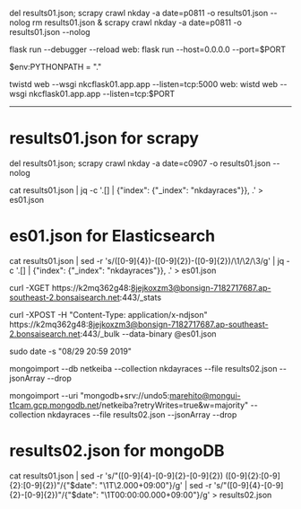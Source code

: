 del results01.json; scrapy crawl nkday -a date=p0811 -o results01.json --nolog
rm results01.json & scrapy crawl nkday -a date=p0811 -o results01.json --nolog

flask run --debugger --reload
web: flask run --host=0.0.0.0 --port=$PORT

$env:PYTHONPATH = "."

twistd web --wsgi nkcflask01.app.app --listen=tcp:5000
web: wistd web --wsgi nkcflask01.app.app --listen=tcp:$PORT

________________________________________________________________________________
# results01.json for scrapy
del results01.json; scrapy crawl nkday -a date=c0907 -o results01.json --nolog

cat results01.json | jq -c '.[] | {"index": {"_index": "nkdayraces"}}, .' > es01.json

# es01.json for Elasticsearch
cat results01.json | sed -r 's/([0-9]{4})-([0-9]{2})-([0-9]{2})/\1\/\2\/\3/g' | jq -c '.[] | {"index": {"_index": "nkdayraces"}}, .' > es01.json

<!-- cat results01.json | jq -c '.[] | {"index": {"_index": "nkdayraces"}},.' | sed -z 's/\n/,\n/g' > es01.json -->

curl -XGET https://k2mq362g48:8jejkoxzm3@bonsign-7182717687.ap-southeast-2.bonsaisearch.net:443/_stats

curl -XPOST -H "Content-Type: application/x-ndjson" https://k2mq362g48:8jejkoxzm3@bonsign-7182717687.ap-southeast-2.bonsaisearch.net:443/_bulk --data-binary @es01.json

sudo date -s "08/29 20:59 2019"

mongoimport --db netkeiba --collection nkdayraces --file results02.json --jsonArray --drop

mongoimport --uri "mongodb+srv://undo5:marehito@mongui-t1cam.gcp.mongodb.net/netkeiba?retryWrites=true&w=majority" --collection nkdayraces --file results02.json --jsonArray --drop

<!-- cat results01.json | sed -r 's/"([0-9]{4}-[0-9]{2}-[0-9]{2}) ([0-9]{2}:[0-9]{2}:[0-9]{2})"/ISODate("\1T\2Z")/g' > results02.json -->

# results02.json for mongoDB
cat results01.json | sed -r 's/"([0-9]{4}-[0-9]{2}-[0-9]{2}) ([0-9]{2}:[0-9]{2}:[0-9]{2})"/{"\$date": "\1T\2.000+09:00"}/g' | sed -r 's/"([0-9]{4}-[0-9]{2}-[0-9]{2})"/{"\$date": "\1T00:00:00.000+09:00"}/g' > results02.json
